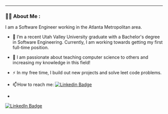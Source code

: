 ---

### :woman_technologist: About Me :
I am a Software Engineer working in the Atlanta Metropolitan area.
- :telescope: I’m a recent Utah Valley University graduate with a Bachelor's degree in Software Engineering. Currently, I am working towards getting my first full-time position.

- :seedling: I am passionate about teaching computer science to others and increasing my knowledge in this field!

- :zap: In my free time, I build out new projects and solve leet code problems.

- :mailbox:How to reach me: [![Linkedin Badge](https://img.shields.io/badge/LinkedIn-blue?style=for-the-badge&logo=linkedin&logoColor=white)](https://www.linkedin.com/in/hannah-reader-36643b17b/)

- 
<div id="badges">
  <a href = "https://www.linkedin.com/in/hannah-reader-36643b17b/" >
    <img src="https://img.shields.io/badge/LinkedIn-blue?style=for-the-badge&logo=linkedin&logoColor=white" alt="LinkedIn Badge"/>
  </a>
</div>




